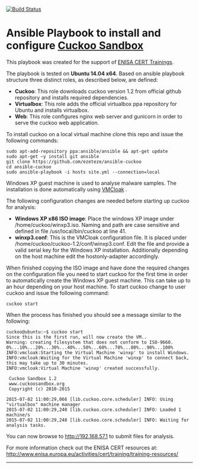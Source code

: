 [![Build Status](https://travis-ci.org/ezeteze/ansible-cuckoo.svg?branch=master)](https://travis-ci.org/ezeteze/ansible-cuckoo)


# **Ansible Playbook to install and configure [Cuckoo Sandbox](http://www.cuckoosandbox.org/)**

This playbook was created for the support of [ENISA CERT Trainings](https://www.enisa.europa.eu/activities/cert).

The playbook is tested on **Ubuntu 14.04 x64**.
Based on ansible playbook structure three distinct roles, as described below, are defined:

-	**Cuckoo**: This role downloads cuckoo version 1.2 from official github repository and installs required dependencies. 
-	**Virtualbox**: This role adds the official virtualbox ppa repository for Ubuntu and installs virtualbox. 
-	**Web**: This role configures  nginx  web server and gunicorn  in order to serve the cuckoo web application.

To install cuckoo on a local virtual machine clone this repo and issue the following commands:

    sudo apt-add-repository ppa:ansible/ansible && apt-get update
    sudo apt-get –y install git ansible 
    git clone https://github.com/ezeteze/ansible-cuckoo
    cd ansible-cuckoo
    sudo ansible-playbook -i hosts site.yml --connection=local

Windows XP guest machine is used to analyse malware samples. The installation is done automatically using [VMCloak](https://github.com/jbremer/vmcloak) .

The following configuration changes are needed before starting up cuckoo for analysis:

-	**Windows XP x86 ISO image**: Place the windows XP image under /home/cuckoo/winxp3.iso. Naming and path are case sensitive and defined in file /usr/local/bin/cuckoo at line 41. 
-	**winxp3.conf**: This is the VMCloak configuration file. It is placed under /home/cuckoo/cuckoo-1.2/conf/winxp3.conf. Edit the file and provide a valid serial key for the Windows XP installation. Additionally depending on the host machine edit the hostonly-adapter accordingly.

When finished copying the ISO image and have done the required changes on the configuration file you need to start cuckoo for the first time in order to automatically create the Windows XP guest machine. This can take up to an hour depending on your host machine. To start cuckoo change to user cuckoo and issue the following command:

    cuckoo start

When the process has finished you should see a message similar to the following:

    cuckoo@ubuntu:~$ cuckoo start
    Since this is the first run, will now create the VM..
    Warning: creating filesystem that does not conform to ISO-9660.
    0%...10%...20%...30%...40%...50%...60%...70%...80%...90%...100%
    INFO:vmcloak:Starting the Virtual Machine 'winxp' to install Windows.
    INFO:vmcloak:Waiting for the Virtual Machine 'winxp' to connect back, this may take up to 30 minutes.
    INFO:vmcloak:Virtual Machine 'winxp' created successfully.

     Cuckoo Sandbox 1.2
     www.cuckoosandbox.org
     Copyright (c) 2010-2015
    
    2015-07-02 11:00:29,066 [lib.cuckoo.core.scheduler] INFO: Using "virtualbox" machine manager
    2015-07-02 11:00:29,240 [lib.cuckoo.core.scheduler] INFO: Loaded 1 machine/s
    2015-07-02 11:00:29,248 [lib.cuckoo.core.scheduler] INFO: Waiting for analysis tasks.

You can now browse to http://192.168.57.1 to submit files for analysis.

For more information check out the ENISA CERT resources at:
http://www.enisa.europa.eu/activities/cert/training/training-resources/

----------

